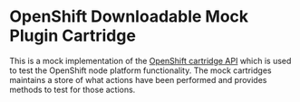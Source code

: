 # OpenShift Downloadable Mock Plugin Cartridge

This is a mock implementation of the [OpenShift cartridge API](https://github.com/openshift/origin-server/blob/master/node/README.writing_cartridges.md)
which is used to test the OpenShift node platform functionality.  The mock cartridges maintains a store
of what actions have been performed and provides methods to test for those actions.  
